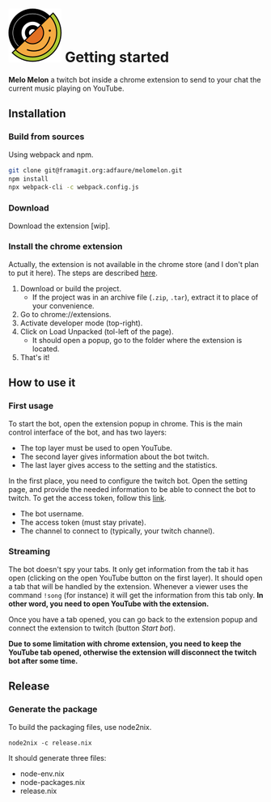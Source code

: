 # ![](./src/images/icon.svg) Getting started

**Melo Melon** a twitch bot inside a chrome extension to send to your chat the current music playing on YouTube.

## Installation

### Build from sources

Using webpack and npm.

```sh
git clone git@framagit.org:adfaure/melomelon.git
npm install
npx webpack-cli -c webpack.config.js
```

### Download

Download the extension [wip].

### Install the chrome extension

Actually, the extension is not available in the chrome store (and I don't plan to put it here).
The steps are described [here](https://developer.chrome.com/docs/extensions/mv3/getstarted/#manifest).

1. Download or build the project.
    - If the project was in an archive file (`.zip`, `.tar`), extract it to place of your convenience.
2. Go to chrome://extensions.
3. Activate developer mode (top-right).
4. Click on Load Unpacked (tol-left of the page).
    - It should open a popup, go to the folder where the extension is located.
5. That's it!

## How to use it

### First usage

To start the bot, open the extension popup in chrome.
This is the main control interface of the bot, and has two layers:
- The top layer must be used to open YouTube.
- The second layer gives information about the bot twitch.
- The last layer gives access to the setting and the statistics.

In the first place, you need to configure the twitch bot. Open the setting page, and provide the needed information to be able to connect the bot to twitch. To get the access token, follow this [link](https://twitchapps.com/tmi/).
- The bot username.
- The access token (must stay private).
- The channel to connect to (typically, your twitch channel).


### Streaming

The bot doesn't spy your tabs. It only get information from the tab it has open (clicking on the open YouTube button on the first layer).
It should open a tab that will be handled by the extension. Whenever a viewer uses the command `!song` (for instance) it will get the information from this tab only.
**In other word, you need to open YouTube with the extension.**

Once you have a tab opened, you can go back to the extension popup and connect the extension to twitch (button *Start bot*).

**Due to some limitation with chrome extension, you need to keep the YouTube tab opened, otherwise the extension will disconnect the twitch bot after some time.**

## Release

### Generate the package

To build the packaging files, use node2nix.

```
node2nix -c release.nix
```

It should generate three files:

- node-env.nix
- node-packages.nix
- release.nix
